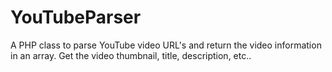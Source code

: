 YouTubeParser
=============

A PHP class to parse YouTube video URL's and return the video information in an array. Get the video thumbnail, title, description, etc..